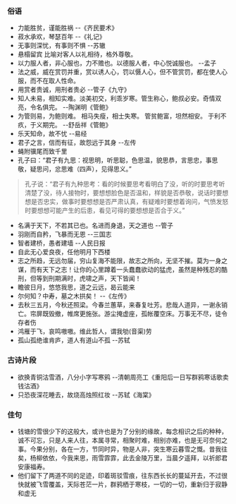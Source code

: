### 俗语
- 力能胜贫，谨能胜祸  --《齐民要术》
- 菽水承欢，琴瑟百年  --《礼记》
- 无事则深忧，有事则不惧  --苏辙
- 悬榻留宾 比喻对客人以礼相待，格外尊敬。
- 以力服人者，非心服也，力不赡也。以德服人者，中心悦诚服也。 --孟子
- 法之威，威在赏罚并重，赏以诱人心，罚以慑人心，但不管赏罚，都在使人心服，而不在取人性命。
- 用赏者贵诚，用刑者贵必  --管子《九守》
- 知人未易，相知实难。淡美初交，利乖岁寒。管生称心，鲍叔必安。奇情双亮，令名俱完。 --陶渊明《管鲍》
-  为管则易，为鲍则难。 相马失瘦，相士失寒。 管贫鲍富，坦然相安。 于利不疚，于义期完。 --舒岳祥《管鲍》
- 乐天知命，故不忧 --易经
- 君子之言，信而有征，故怨远于其身  --左传
- 蝇附骥尾而致千里
- 孔子曰：“君子有九思：视思明，听思聪，色思温，貌思恭，言思忠，事思敬，疑思问，忿思难（四声），见得思义。”   
> 孔子说：“君子有九种思考：看的时候要思考看明白了没，听的时要思考听清楚了没，待人接物时，要想想脸色是否温和，样貌是否恭敬，说话时要想想是否忠实，做事时要想想是否严肃认真，有疑难时要想着询问，气愤发怒时要想想可能产生的后患，看见可得的要想想是否合于义。”  

- 名满于天下，不若其已也。名进而身退，天之道也 --管子
- 羽刚而自矜，飞暴而无恩 --三国志
- 智者建桥，愚者建墙  --人民日报
-  自此无心爱良夜，任他明月下西楼
- 志之所趋，无远勿届，穷山复海不能限，故志之所向，无坚不摧。莫为一身之谋，而有天下之志！让你的心里蹲着一头蠢蠢欲动的猛虎，虽然是种残忍的酷刑，但等到刑期满时，虎啸之声，天下皆闻！
- 瞻彼日月，悠悠我思，道之云远，曷云能来
- 尔何知？中寿，墓之木拱矣！ --《左传》
- 去秋三五月，今秋还照梁。今春兰蕙草，来春复吐芳。悲哉人道异，一谢永销亡。帘屏既毁撤，帷席更施张。游尘掩虚座，孤帐覆空床。万事无不尽，徒令存者伤
- 鸿雁于飞，哀鸣嗷嗷。维此哲人，谓我劬(音渠)劳
- 孤山孤绝谁肯庐，道人有道山不孤 --苏轼


### 古诗片段
- 欲换青铜沽雪酒，八分小字写寒鸦  --清朝周亮工《重阳后一日写群鸦寒话歌卖钱沽酒》
- 只恐夜深花睡去，故烧高烛照红妆  --苏轼《海棠》

### 佳句
- 钱塘的雪很少下的这般大，或许也是为了分别的缘故，每念相识之后的种种，诚不可忘，只是人来人往，本属寻常，相聚时难，相别亦难，也是无可奈何之事。今果分别，各在一方，节同时异，物是人非，突生寒云暮雪之慨。昔我往矣，杨柳依依，今我来思，雨雪霏霏，此去金陵万里，当晨夕遥拜，以祈郎君安康福寿。
- 他们留下了两道不同的足迹，印着斑驳雪痕，往东西长长的蔓延开去，不过很快就被飞雪覆盖，天际苍茫一片，群鸦栖于寒枝，一切的一切，重新归于寂静和虚无